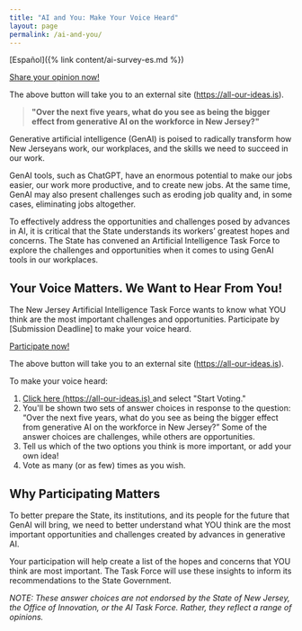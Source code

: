 ```yaml
---
title: "AI and You: Make Your Voice Heard"
layout: page
permalink: /ai-and-you/
---
```


[Español]({% link content/ai-survey-es.md %})

<a 
  href="https://all-our-ideas.citizens.is/group/206" 
  class="usa-button" 
  rel="noreferrer"  
  target="\_blank">
Share your opinion now!
</a>

The above button will take you to an external site (https://all-our-ideas.is).

> **"Over the next five years, what do you see as being the bigger effect from generative AI on the workforce in New Jersey?"**

Generative artificial intelligence (GenAI) is poised to radically transform how New Jerseyans work, our workplaces, and the skills we need to succeed in our work.

GenAI tools, such as ChatGPT, have an enormous potential to make our jobs easier, our work more productive, and to create new jobs. At the same time, GenAI may also present challenges such as eroding job quality and, in some cases, eliminating jobs altogether.

To effectively address the opportunities and challenges posed by advances in AI, it is critical that the State understands its workers’ greatest hopes and concerns. The State has convened an Artificial Intelligence Task Force to explore the challenges and opportunities when it comes to using GenAI tools in our workplaces.

## Your Voice Matters. We Want to Hear From You!

The New Jersey Artificial Intelligence Task Force wants to know what YOU think are the most important challenges and opportunities. Participate by [Submission Deadline] to make your voice heard.

<a 
  href="https://all-our-ideas.citizens.is/group/206" 
  class="usa-button" 
  rel="noreferrer"  
  target="\_blank">
Participate now!
</a>

The above button will take you to an external site (https://all-our-ideas.is).

To make your voice heard:

<ol>
    <li>
        <a 
          class="usa-link usa-link--external" 
          rel="noreferrer" 
          target="\_blank" 
          href="https://all-our-ideas.citizens.is/group/206"
        > 
          Click here (https://all-our-ideas.is)
        </a> 
        and select "Start Voting."
    </li>
    <li>You'll be shown two sets of answer choices in response to the question: “Over the next five years, what do you see as being the bigger effect from generative AI on the workforce in New Jersey?” Some of the answer choices are challenges, while others are opportunities.</li>
    <li> Tell us which of the two options you think is more important, or add your own idea!</li>
    <li> Vote as many (or as few) times as you wish. </li>
</ol>

## Why Participating Matters

To better prepare the State, its institutions, and its people for the future that GenAI will bring, we need to better understand what YOU think are the most important opportunities and challenges created by advances in generative AI.

Your participation will help create a list of the hopes and concerns that YOU think are most important. The Task Force will use these insights to inform its recommendations to the State Government.

_NOTE: These answer choices are not endorsed by the State of New Jersey, the Office of Innovation, or the AI Task Force. Rather, they reflect a range of opinions._

